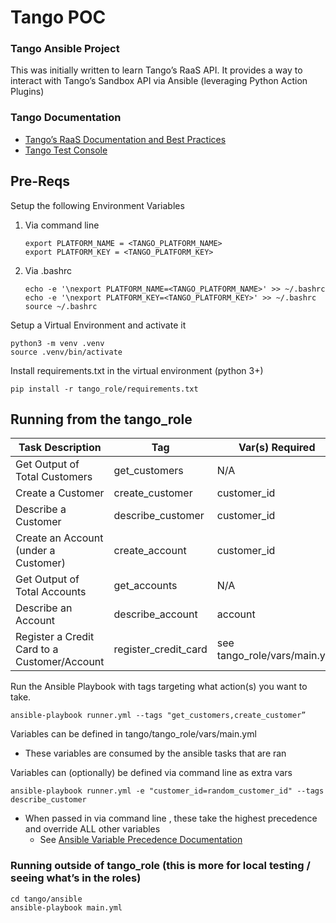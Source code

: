 # Tango POC

### Tango Ansible Project

This was initially written to learn Tango’s RaaS API. It provides a way to interact with Tango’s Sandbox API via Ansible (leveraging Python Action Plugins)

### Tango Documentation

- [Tango’s RaaS Documentation and Best Practices](https://developers.tangocard.com/docs/getting-started)
- [Tango Test Console](https://integration-www.tangocard.com/raas_api_console/v2/)

## Pre-Reqs

Setup the following Environment Variables

1. Via command line
    
    ```
    export PLATFORM_NAME = <TANGO_PLATFORM_NAME>
    export PLATFORM_KEY = <TANGO_PLATFORM_KEY>
    ```
    
2. Via .bashrc
    
    ```
    echo -e '\nexport PLATFORM_NAME=<TANGO_PLATFORM_NAME>' >> ~/.bashrc
    echo -e '\nexport PLATFORM_KEY=<TANGO_PLATFORM_KEY>' >> ~/.bashrc
    source ~/.bashrc
    ```
    

Setup a Virtual Environment and activate it

```
python3 -m venv .venv
source .venv/bin/activate
```

Install requirements.txt in the virtual environment (python 3+)

```
pip install -r tango_role/requirements.txt
```

## Running from the tango_role

| Task Description | Tag | Var(s) Required |
| --- | --- | --- |
| Get Output of Total Customers | get_customers | N/A |
| Create a Customer | create_customer | customer_id | display_name |
| Describe a Customer | describe_customer | customer_id |
| Create an Account (under a Customer) | create_account | customer_id | account | email |
| Get Output of Total Accounts | get_accounts | N/A |
| Describe an Account | describe_account | account |
| Register a Credit Card to a Customer/Account | register_credit_card | see tango_role/vars/main.yml |

Run the Ansible Playbook with tags targeting what action(s) you want to take.

```
ansible-playbook runner.yml --tags "get_customers,create_customer”
```

Variables can be defined in tango/tango_role/vars/main.yml

- These variables are consumed by the ansible tasks that are ran

Variables can (optionally) be defined via command line as extra vars

```
ansible-playbook runner.yml -e "customer_id=random_customer_id" --tags describe_customer
```

- When passed in via command line , these take the highest precedence and override ALL other variables
    - See [Ansible Variable Precedence Documentation](https://docs.ansible.com/ansible/latest/user_guide/playbooks_variables.html#understanding-variable-precedence)

### Running outside of tango_role (this is more for local testing / seeing what’s in the roles)

```
cd tango/ansible
ansible-playbook main.yml
```